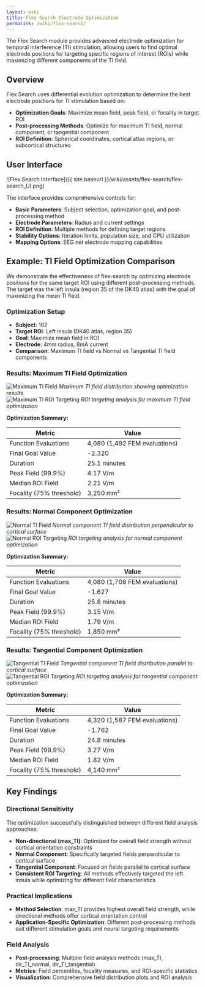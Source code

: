 ```yaml
---
layout: wiki
title: Flex Search Electrode Optimization
permalink: /wiki/flex-search/
---
```


The Flex Search module provides advanced electrode optimization for temporal interference (TI) stimulation, allowing users to find optimal electrode positions for targeting specific regions of interest (ROIs) while maximizing different components of the TI field.

## Overview

Flex Search uses differential evolution optimization to determine the best electrode positions for TI stimulation based on:
- **Optimization Goals**: Maximize mean field, peak field, or focality in target ROI
- **Post-processing Methods**: Optimize for maximum TI field, normal component, or tangential component
- **ROI Definition**: Spherical coordinates, cortical atlas regions, or subcortical structures

## User Interface

![Flex Search Interface]({{ site.baseurl }}/wiki/assets/flex-search/flex-search_UI.png)

The interface provides comprehensive controls for:
- **Basic Parameters**: Subject selection, optimization goal, and post-processing method
- **Electrode Parameters**: Radius and current settings
- **ROI Definition**: Multiple methods for defining target regions
- **Stability Options**: Iteration limits, population size, and CPU utilization
- **Mapping Options**: EEG net electrode mapping capabilities

## Example: TI Field Optimization Comparison

We demonstrate the effectiveness of flex-search by optimizing electrode positions for the same target ROI using different post-processing methods. The target was the left insula (region 35 of the DK40 atlas) with the goal of maximizing the mean TI field.

### Optimization Setup
- **Subject**: 102
- **Target ROI**: Left insula (DK40 atlas, region 35)
- **Goal**: Maximize mean field in ROI
- **Electrode**: 4mm radius, 8mA current
- **Comparison**: Maximum TI field vs Normal vs Tangential TI field components

### Results: Maximum TI Field Optimization

<div class="image-row">
  <div class="image-container">
    <img src="{{ site.baseurl }}/wiki/assets/flex-search/max_TI_field.png" alt="Maximum TI Field">
    <em>Maximum TI field distribution showing optimization results</em>
  </div>
  <div class="image-container">
    <img src="{{ site.baseurl }}/wiki/assets/flex-search/max_TI_ROI.png" alt="Maximum TI ROI Targeting">
    <em>ROI targeting analysis for maximum TI field optimization</em>
  </div>
</div>

**Optimization Summary:**

| Metric | Value |
|--------|--------|
| Function Evaluations | 4,080 (1,492 FEM evaluations) |
| Final Goal Value | -2.320 |
| Duration | 25.1 minutes |
| Peak Field (99.9%) | 4.17 V/m |
| Median ROI Field | 2.21 V/m |
| Focality (75% threshold) | 3,250 mm² |

### Results: Normal Component Optimization

<div class="image-row">
  <div class="image-container">
    <img src="{{ site.baseurl }}/wiki/assets/flex-search/Normal_field.png" alt="Normal TI Field">
    <em>Normal component TI field distribution perpendicular to cortical surface</em>
  </div>
  <div class="image-container">
    <img src="{{ site.baseurl }}/wiki/assets/flex-search/normal_ROI.png" alt="Normal ROI Targeting">
    <em>ROI targeting analysis for normal component optimization</em>
  </div>
</div>

**Optimization Summary:**

| Metric | Value |
|--------|--------|
| Function Evaluations | 4,080 (1,708 FEM evaluations) |
| Final Goal Value | -1.627 |
| Duration | 25.8 minutes |
| Peak Field (99.9%) | 3.15 V/m |
| Median ROI Field | 1.79 V/m |
| Focality (75% threshold) | 1,850 mm² |

### Results: Tangential Component Optimization

<div class="image-row">
  <div class="image-container">
    <img src="{{ site.baseurl }}/wiki/assets/flex-search/tangent_field.png" alt="Tangential TI Field">
    <em>Tangential component TI field distribution parallel to cortical surface</em>
  </div>
  <div class="image-container">
    <img src="{{ site.baseurl }}/wiki/assets/flex-search/tangent_ROI.png" alt="Tangential ROI Targeting">
    <em>ROI targeting analysis for tangential component optimization</em>
  </div>
</div>

**Optimization Summary:**

| Metric | Value |
|--------|--------|
| Function Evaluations | 4,320 (1,587 FEM evaluations) |
| Final Goal Value | -1.762 |
| Duration | 24.8 minutes |
| Peak Field (99.9%) | 3.27 V/m |
| Median ROI Field | 1.82 V/m |
| Focality (75% threshold) | 4,140 mm² |

## Key Findings

### Directional Sensitivity
The optimization successfully distinguished between different field analysis approaches:
- **Non-directional (max_TI)**: Optimized for overall field strength without cortical orientation constraints
- **Normal Component**: Specifically targeted fields perpendicular to cortical surface
- **Tangential Component**: Focused on fields parallel to cortical surface
- **Consistent ROI Targeting**: All methods effectively targeted the left insula while optimizing for different field characteristics

### Practical Implications
- **Method Selection**: max_TI provides highest overall field strength, while directional methods offer cortical orientation control
- **Application-Specific Optimization**: Different post-processing methods suit different stimulation goals and neural targeting requirements

### Field Analysis
- **Post-processing**: Multiple field analysis methods (max_TI, dir_TI_normal, dir_TI_tangential)
- **Metrics**: Field percentiles, focality measures, and ROI-specific statistics
- **Visualization**: Comprehensive field distribution plots and ROI analysis

